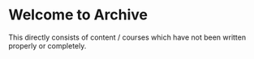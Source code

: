 # Welcome to Archive

This directly consists of content / courses which have not been written properly or completely. 